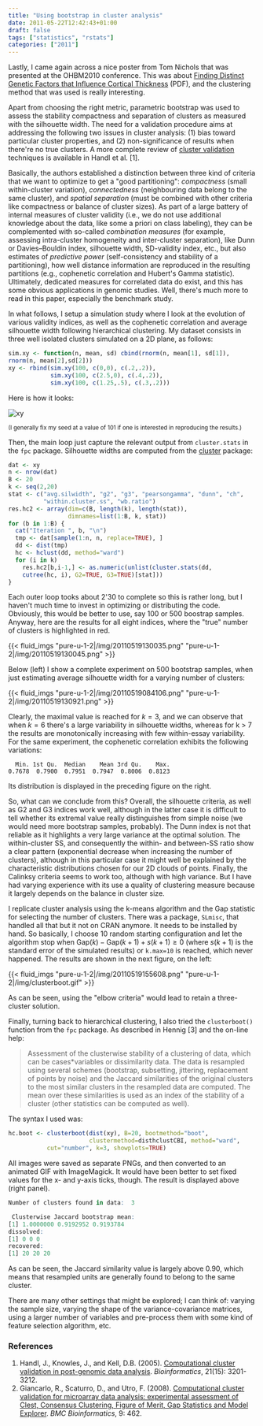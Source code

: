 ```yaml
---
title: "Using bootstrap in cluster analysis"
date: 2011-05-22T12:42:43+01:00
draft: false
tags: ["statistics", "rstats"]
categories: ["2011"]
---
```


Lastly, I came again across a nice poster from Tom Nichols that was presented at the OHBM2010 conference. This was about [Finding Distinct Genetic Factors that Influence Cortical Thickness](http://www2.warwick.ac.uk/fac/sci/statistics/staff/academic-research/nichols/presentations/ohbm2010/nichols-ohbm2010-CoheritabilityClustering.pdf) (PDF), and the clustering method that was used is really interesting.

Apart from choosing the right metric, parametric bootstrap was used to assess the stability compactness and separation of clusters as measured with the silhouette width. The need for a validation procedure aims at addressing the following two issues in cluster analysis: (1) bias toward particular cluster properties, and (2) non-significance of results when there're no true clusters. A more complete review of [cluster validation](http://dbkgroup.org/handl/clustervalidation/) techniques is available in Handl et al. [1]. 

Basically, the authors established a distinction between three kind of criteria that we want to optimize to get a "good partitioning": *compactness* (small within-cluster variation), *connectedness* (neighbouring data belong to the same cluster), and *spatial separation* (must be combined with other criteria like compactness or balance of cluster sizes). As part of a large battery of internal measures of cluster validity (i.e., we do not use additional knowledge about the data, like some a priori on class labeling), they can be complemented with so-called *combination measures* (for example, assessing intra-cluster homogeneity and inter-cluster separation), like Dunn or Davies–Bouldin index, silhouette width, SD-validity index, etc., but also estimates of *predictive power* (self-consistency and stability of a partitioning), how well distance information are reproduced in the resulting partitions (e.g., cophenetic correlation and Hubert's Gamma statistic). Ultimately, dedicated measures for correlated data do exist, and this has some obvious applications in genomic studies. Well, there's much more to read in this paper, especially the benchmark study.

In what follows, I setup a simulation study where I look at the evolution of various validity indices, as well as the cophenetic correlation and average silhouette width following hierarchical clustering. My dataset consists in three well isolated clusters simulated on a 2D plane, as follows:

```r
sim.xy <- function(n, mean, sd) cbind(rnorm(n, mean[1], sd[1]),
rnorm(n, mean[2],sd[2]))
xy <- rbind(sim.xy(100, c(0,0), c(.2,.2)),
            sim.xy(100, c(2.5,0), c(.4,.2)),
            sim.xy(100, c(1.25,.5), c(.3,.2)))
```

Here is how it looks:

![xy](/img/20110519084053.png)

<small>(I generally fix my seed at a value of 101 if one is interested in reproducing the results.)</small>

Then, the main loop just capture the relevant output from `cluster.stats` in the `fpc` package. Silhouette widths are computed from the [cluster]() package:

```r
dat <- xy
n <- nrow(dat)
B <- 20
k <- seq(2,20)
stat <- c("avg.silwidth", "g2", "g3", "pearsongamma", "dunn", "ch",
          "within.cluster.ss", "wb.ratio")
res.hc2 <- array(dim=c(B, length(k), length(stat)),
                 dimnames=list(1:B, k, stat))
for (b in 1:B) {
  cat("Iteration ", b, "\n")
  tmp <- dat[sample(1:n, n, replace=TRUE), ]
  dd <- dist(tmp)
  hc <- hclust(dd, method="ward")
  for (i in k)
    res.hc2[b,i-1,] <- as.numeric(unlist(cluster.stats(dd, 
    cutree(hc, i), G2=TRUE, G3=TRUE)[stat]))
}
```

Each outer loop tooks about 2'30 to complete so this is rather long, but I haven't much time to invest in optimizing or distributing the code. Obviously, this would be better to use, say 100 or 500 boostrap samples. Anyway, here are the results for all eight indices, where the "true" number of clusters is highlighted in red.

{{< fluid_imgs
  "pure-u-1-2|/img/20110519130035.png"
  "pure-u-1-2|/img/20110519130045.png" >}}

Below (left) I show a complete experiment on 500 bootstrap samples, when just estimating average silhouette width for a varying number of clusters:

{{< fluid_imgs
  "pure-u-1-2|/img/20110519084106.png"
  "pure-u-1-2|/img/20110519130921.png" >}}

Clearly, the maximal value is reached for $k = 3$, and we can observe that when $k = 6$ there's a large variability in silhouette widths, whereas for k > 7 the results are monotonically increasing with few within-essay variability. For the same experiment, the cophenetic correlation exhibits the following variations:

```
  Min. 1st Qu.  Median    Mean 3rd Qu.    Max. 
0.7678  0.7900  0.7951  0.7947  0.8006  0.8123 
```

Its distribution is displayed in the preceding figure on the right.

So, what can we conclude from this? Overall, the silhouette criteria, as well as G2 and G3 indices work well, although in the latter case it is difficult to tell whether its extremal value really distinguishes from simple noise (we would need more bootstrap samples, probably). The Dunn index is not that reliable as it highlights a very large variance at the optimal solution. The within-cluster SS, and consequently the within- and between-SS ratio show a clear pattern (exponential decrease when increasing the number of clusters), although in this particular case it might well be explained by the characteristic distributions chosen for our 2D clouds of points. Finally, the Calinksy criteria seems to work too, although with high variance. But I have had varying experience with its use a quality of clustering measure because it largely depends on the balance in cluster size.

I replicate cluster analysis using the k-means algorithm and the Gap statistic for selecting the number of clusters. There was a package, `SLmisc`, that handled all that but it not on CRAN anymore. It needs to be installed by hand. So basically, I choose 10 random starting configuration and let the algorithm stop when $\text{Gap}(k) - \text{Gap}(k+1) + s(k+1) \ge 0$ (where $s(k+1)$ is the standard error of the simulated results) or `k.max=10` is reached, which never happened. The results are shown in the next figure, on the left:

{{< fluid_imgs
  "pure-u-1-2|/img/20110519155608.png"
  "pure-u-1-2|/img/clusterboot.gif" >}}

As can be seen, using the "elbow criteria" would lead to retain a three-cluster solution.

Finally, turning back to hierarchical clustering, I also tried the `clusterboot()` function from the `fpc` package. As described in Hennig [3] and the on-line help:

> Assessment of the clusterwise stability of a clustering of data, which can be cases*variables or dissimilarity data. The data is resampled using several schemes (bootstrap, subsetting, jittering, replacement of points by noise) and the Jaccard similarities of the original clusters to the most similar clusters in the resampled data are computed. The mean over these similarities is used as an index of the stability of a cluster (other statistics can be computed as well).

The syntax I used was:

```r
hc.boot <- clusterboot(dist(xy), B=20, bootmethod="boot",
                       clustermethod=disthclustCBI, method="ward", 
           cut="number", k=3, showplots=TRUE)
```

All images were saved as separate PNGs, and then converted to an animated GIF with ImageMagick. It would have been better to set fixed values for the x- and y-axis ticks, though. The result is displayed above (right panel).

```r
Number of clusters found in data:  3 

 Clusterwise Jaccard bootstrap mean:
[1] 1.0000000 0.9192952 0.9193784
dissolved:
[1] 0 0 0
recovered:
[1] 20 20 20
```

As can be seen, the Jaccard similarity value is largely above 0.90, which means that resampled units are generally found to belong to the same cluster.

There are many other settings that might be explored; I can think of: varying the sample size, varying the shape of the variance-covariance matrices, using a larger number of variables and pre-process them with some kind of feature selection algorithm, etc.

### References

1. Handl, J., Knowles, J., and Kell, D.B. (2005). [Computational cluster validation in post-genomic data analysis](http://bioinformatics.oxfordjournals.org/content/21/15/3201.full). *Bioinformatics*,
21(15): 3201-3212.
2. Giancarlo, R., Scaturro, D., and Utro, F. (2008). [Computational cluster validation for microarray data analysis: experimental assessment of Clest, Consensus Clustering, Figure of Merit, Gap Statistics and Model Explorer](http://www.biomedcentral.com/1471-2105/9/462). *BMC Bioinformatics*, 9: 462.
